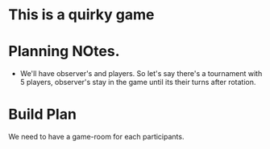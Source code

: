 
# This is a quirky game

# Planning NOtes.

- We'll have observer's and players. So let's say there's a tournament with 5 players, observer's stay in the game until its their turns after rotation.

# Build Plan
We need to have a game-room for each participants.

